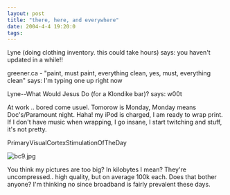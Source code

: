 ```yaml
---
layout: post
title: "there, here, and everywhere"
date: 2004-4-4 19:20:0
tags: 
---
```


>
Lyne (doing clothing inventory. this could take hours) says:
you haven't updated in a while!!

greener.ca - "paint, must paint, everything clean, yes, must, everything clean" says:
I'm typing one up right now

Lyne--What Would Jesus Do (for a Klondike bar)? says:
w00t



At work .. bored come usuel. Tomorow is Monday, Monday means Doc's/Paramount night. Haha! my iPod is charged, I am ready to wrap print. If I don't have music when wrapping, I go insane, I start twitching and stuff, it's not pretty.



PrimaryVisualCortexStimulationOfTheDay



![bc9.jpg][1]






You think my pictures are too big? In kilobytes I mean? They're uncompressed.. high quality, but on average 100k each. Does that bother anyone? I'm thinking no since broadband is fairly prevalent these days.



   [1]: http://3.bp.blogspot.com/-tfZNAdwqq1s/Tn0Pp-L3ovI/AAAAAAAAAF0/u6tg86iX77U/s320/bc9.jpg
